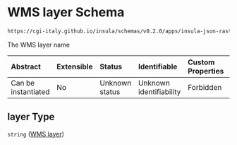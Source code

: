 # WMS layer Schema

```txt
https://cgi-italy.github.io/insula/schemas/v0.2.0/apps/insula-json-raster-dataset.schema.json#/allOf/1/properties/layer
```

The WMS layer name

| Abstract            | Extensible | Status         | Identifiable            | Custom Properties | Additional Properties | Access Restrictions | Defined In                                                                                                             |
| :------------------ | :--------- | :------------- | :---------------------- | :---------------- | :-------------------- | :------------------ | :--------------------------------------------------------------------------------------------------------------------- |
| Can be instantiated | No         | Unknown status | Unknown identifiability | Forbidden         | Allowed               | none                | [insula-json-raster-dataset.schema.json\*](schemas/apps/insula-json-raster-dataset.schema.json "open original schema") |

## layer Type

`string` ([WMS layer](insula-json-raster-dataset-allof-raster-layer-configuration-properties-wms-layer.md))
